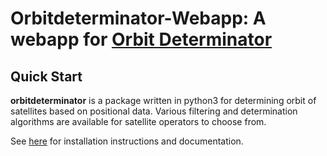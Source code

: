 # Orbitdeterminator-Webapp: A webapp for [Orbit Determinator](https://github.com/aerospaceresearch/orbitdeterminator)

## Quick Start

__orbitdeterminator__ is a package written in python3 for determining orbit of satellites based on positional data. Various filtering and determination algorithms are available for satellite operators to choose from.  

See [here](http://orbit-determinator.readthedocs.io/en/latest/) for installation instructions and documentation.
